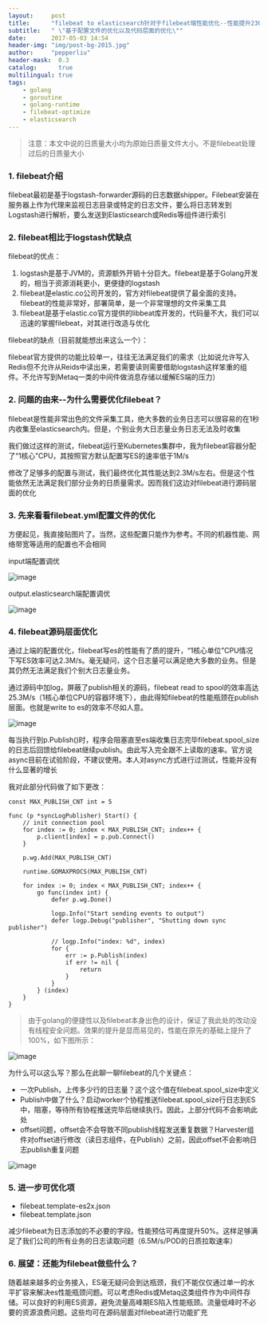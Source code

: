 ```yaml
---
layout:     post
title:      "filebeat to elasticsearch针对于filebeat端性能优化--性能提升230%"
subtitle:   " \"基于配置文件的优化以及代码层面的优化\""
date:       2017-05-03 14:54
header-img: "img/post-bg-2015.jpg"
author:     "pepperliu"
header-mask:  0.3
catalog:      true
multilingual: true
tags:
    - golang
    - goroutine
    - golang-runtime
    - filebeat-optimize
    - elasticsearch
---
```


> 注意：本文中说的日质量大小均为原始日质量文件大小。不是filebeat处理过后的日质量大小

### 1. filebeat介绍

filebeat最初是基于logstash-forwarder源码的日志数据shipper。Filebeat安装在服务器上作为代理来监视日志目录或特定的日志文件，要么将日志转发到Logstash进行解析，要么发送到Elasticsearch或Redis等组件进行索引

### 2. filebeat相比于logstash优缺点

filebeat的优点：

1. logstash是基于JVM的，资源额外开销十分巨大。filebeat是基于Golang开发的，相当于资源消耗更小，更便捷的logstash
2. filebeat是elastic.co公司开发的，官方对filebeat提供了最全面的支持。filebeat的性能非常好，部署简单，是一个非常理想的文件采集工具
3. filebeat是基于elastic.co官方提供的libbeat库开发的，代码量不大，我们可以迅速的掌握filebeat，对其进行改造与优化

filebeat的缺点（目前就能想出来这么一个）：

filebeat官方提供的功能比较单一，往往无法满足我们的需求（比如说允许写入Redis但不允许从Reids中读出来，若需要读则需要借助logstash这样笨重的组件。不允许写到Metaq一类的中间件做消息存储以缓解ES端的压力）

### 2. 问题的由来--为什么需要优化filebeat？

filebeat是性能非常出色的文件采集工具，绝大多数的业务日志可以很容易的在1秒内收集至elasticsearch内。但是，个别业务大日志量业务日志无法及时收集

我们做过这样的测试，filebeat运行至Kubernetes集群中，我为filebeat容器分配了“1核心”CPU，其按照官方默认配置写ES的速率低于1M/s

修改了足够多的配置与测试，我们最终优化其性能达到2.3M/s左右。但是这个性能依然无法满足我们部分业务的日质量需求。因而我们这边对filebeat进行源码层面的优化

### 3. 先来看看filebeat.yml配置文件的优化

方便起见，我直接贴图片了。当然，这些配置只能作为参考。不同的机器性能、网络带宽等适用的配置也不会相同

input端配置调优

![image](https://lpc-win32.github.io/img/2017-05-03/optimize-1.png)

output.elasticsearch端配置调优

![image](https://lpc-win32.github.io/img/2017-05-03/optimize-2.png)

### 4. filebeat源码层面优化

通过上端的配置优化，filebeat写es的性能有了质的提升，“1核心单位”CPU情况下写ES效率可达2.3M/s。毫无疑问，这个日志量可以满足绝大多数的业务。但是其仍然无法满足我们个别大日志量业务。

通过源码中加log，屏蔽了publish相关的源码，filebeat read to spool的效率高达25.3M/s（1核心单位CPU的容器环境下），由此得知filebeat的性能瓶颈在publish层面。也就是write to es的效率不尽如人意。

![image](https://lpc-win32.github.io/img/2017-05-03/code-1.png)

每当执行到p.Publish()时，程序会阻塞直至es端收集日志完毕filebeat.spool\_size的日志后回馈给filebeat继续publish。由此写入完全跟不上读取的速率。官方说async目前在试验阶段，不建议使用。本人对async方式进行过测试，性能并没有什么显著的增长

我对此部分代码做了如下更改：

```
const MAX_PUBLISH_CNT int = 5

func (p *syncLogPublisher) Start() {
    // init connection pool
    for index := 0; index < MAX_PUBLISH_CNT; index++ {
        p.client[index] = p.pub.Connect()
    }

    p.wg.Add(MAX_PUBLISH_CNT)

    runtime.GOMAXPROCS(MAX_PUBLISH_CNT)

    for index := 0; index < MAX_PUBLISH_CNT; index++ {
        go func(index int) {
            defer p.wg.Done()

            logp.Info("Start sending events to output")
            defer logp.Debug("publisher", "Shutting down sync publisher")

            // logp.Info("index: %d", index)
            for {
                err := p.Publish(index)
                if err != nil {
                    return
                }
            }
        } (index)
    }
}
```

> 由于golang的便捷性以及filebeat本身出色的设计，保证了我此处的改动没有线程安全问题。效果的提升是显而易见的，性能在原先的基础上提升了100%，如下图所示：

![image](https://lpc-win32.github.io/img/2017-05-03/filebeat-es.png)

为什么可以这么写？那么在此聊一聊filebeat的几个关键点：  
- 一次Publish，上传多少行的日志量？这个这个值在filebeat.spool\_size中定义  
- Publish中做了什么？启动worker个协程推送filebeat.spool\_size行日志到ES中，阻塞，等待所有协程推送完毕后继续执行。因此，上部分代码不会影响此处
- offset问题，offset会不会导致不同publish线程发送重复数据？Harvester组件对offset进行修改（读日志组件，在Publish）之前，因此offset不会影响日志publish重复问题

![image](https://lpc-win32.github.io/img/2017-05-03/filebeat-modules.png)

### 5. 进一步可优化项

- filebeat.template-es2x.json
- filebeat.template.json

减少filebeat为日志添加的不必要的字段。性能预估可再度提升50%。这样足够满足了我们公司的所有业务的日志读取问题（6.5M/s/POD的日质拉取速率）

### 6. 展望：还能为filebeat做些什么？

随着越来越多的业务接入，ES毫无疑问会到达瓶颈，我们不能仅仅通过单一的水平扩容来解决es性能瓶颈问题。可以考虑Redis或Metaq这类组件作为中间件存储。可以良好的利用ES资源，避免流量高峰期ES陷入性能瓶颈。流量低峰时不必要的资源浪费问题。这些均可在源码层面对filebeat进行功能扩充
